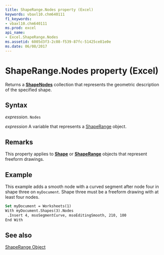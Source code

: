 ```yaml
---
title: ShapeRange.Nodes property (Excel)
keywords: vbaxl10.chm640111
f1_keywords:
- vbaxl10.chm640111
ms.prod: excel
api_name:
- Excel.ShapeRange.Nodes
ms.assetid: 6005d3f3-2c08-f539-87fc-51425ce81e0e
ms.date: 06/08/2017
---
```



# ShapeRange.Nodes property (Excel)

Returns a  **[ShapeNodes](Excel.ShapeNodes.md)** collection that represents the geometric description of the specified shape.


## Syntax

 _expression_. `Nodes`

 _expression_ A variable that represents a [ShapeRange](./Excel.ShapeRange.md) object.


## Remarks

This property applies to  **[Shape](Excel.Shape.md)** or **[ShapeRange](Excel.ShapeRange.md)** objects that represent freeform drawings.


## Example

This example adds a smooth node with a curved segment after node four in shape three on  `myDocument`. Shape three must be a freeform drawing with at least four nodes.


```vb
Set myDocument = Worksheets(1) 
With myDocument.Shapes(3).Nodes 
 .Insert 4, msoSegmentCurve, msoEditingSmooth, 210, 100 
End With
```


## See also


[ShapeRange Object](Excel.ShapeRange.md)

